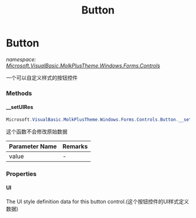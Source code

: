 ﻿---
title: Button
---

# Button
_namespace: [Microsoft.VisualBasic.MolkPlusTheme.Windows.Forms.Controls](N-Microsoft.VisualBasic.MolkPlusTheme.Windows.Forms.Controls.html)_

一个可以自定义样式的按钮控件

### Methods

#### __setUIRes
```csharp
Microsoft.VisualBasic.MolkPlusTheme.Windows.Forms.Controls.Button.__setUIRes(Microsoft.VisualBasic.MolkPlusTheme.Visualise.Elements.ButtonResource)
```
这个函数不会修改原始数据

|Parameter Name|Remarks|
|--------------|-------|
|value|-|




### Properties

#### UI
The UI style definition data for this button control.(这个按钮控件的UI样式定义数据)

